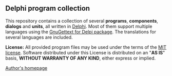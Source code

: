 ## Delphi program collection

This repository contains a collection of several **programs**, **components**, **dialogs** and **units**, all written in [Delphi](https://en.wikipedia.org/wiki/Delphi_(software)). Most of them support multiple languages using the [GnuGettext for Delpi package](https://github.com/jrathlev/GnuGetText-for-Delphi). The translations for several languages are included.

**License:** All provided program files may be used under the terms of the
[MIT license](https://opensource.org/license/mit). Software distributed under this License is distributed on an "**AS IS**" basis, **WITHOUT WARRANTY OF ANY KIND**, either express or implied. 


[Author's homepage](https://www.rathlev-home.de/index-e.html)


